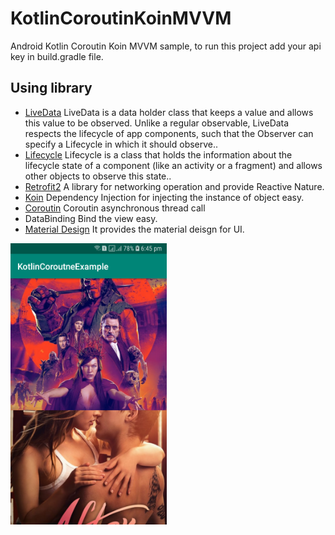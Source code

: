 # KotlinCoroutinKoinMVVM
Android Kotlin Coroutin Koin MVVM sample, to run this project add your api key in build.gradle file.
## Using library

- [LiveData](https://developer.android.com/topic/libraries/architecture/livedata.html)
   LiveData is a data holder class that keeps a value and allows this value to be observed. Unlike a regular observable, LiveData respects the lifecycle of app components, such that the Observer can specify a Lifecycle in which it should observe..
- [Lifecycle](https://developer.android.com/topic/libraries/architecture/lifecycle.html#lc)
   Lifecycle is a class that holds the information about the lifecycle state of a component (like an activity or a fragment) and allows other objects to observe this state..
- [Retrofit2](https://github.com/square/retrofit)
   A library for networking operation and provide Reactive Nature.
- [Koin](https://github.com/InsertKoinIO/koin)
   Dependency Injection for injecting the instance of object easy.
- [Coroutin](https://github.com/Kotlin/kotlinx.coroutines)
  Coroutin asynchronous thread call
- DataBinding
   Bind the view easy.
- [Material Design](https://material.io/)
  It provides the material deisgn for UI.

<img src="https://github.com/sunil676/KotlinCoroutinKoinMvvm/blob/master/device-2019-04-21-184322.png" width="250" height="450"/>
